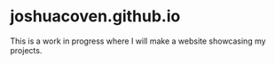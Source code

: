 # joshuacoven.github.io
This is a work in progress where I will make a website showcasing my projects.